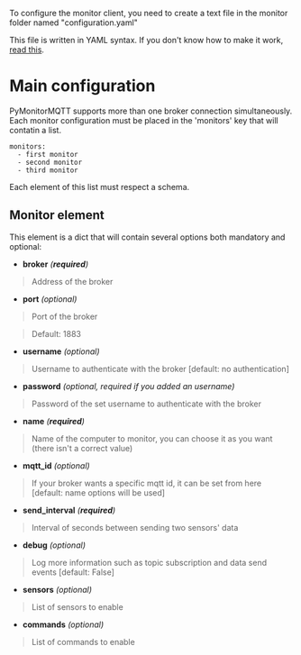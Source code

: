 To configure the monitor client, you need to create a text file in the monitor folder named "configuration.yaml"

This file is written in YAML syntax. If you don't know how to make it work, [read this](https://rollout.io/blog/yaml-tutorial-everything-you-need-get-started/).

# Main configuration

PyMonitorMQTT supports more than one broker connection simultaneously. Each monitor configuration must be placed in the 'monitors' key that will contatin a list. 

```
monitors:
  - first monitor
  - second monitor
  - third monitor
```

Each element of this list must respect a schema.

## Monitor element 

This element is a dict that will contain several options both mandatory and optional:

- **broker** *(**required**)*
> Address of the broker

- **port** *(optional)*
> Port of the broker 

> Default: 1883

- **username** *(optional)*
> Username to authenticate with the broker [default: no authentication]

- **password** *(optional, required if you added an username)*
> Password of the set username to authenticate with the broker

- **name** *(**required**)*
> Name of the computer to monitor, you can choose it as you want (there isn't a correct value)

- **mqtt_id** *(optional)*
> If your broker wants a specific mqtt id, it can be set from here [default: name options will be used]

- **send_interval** *(**required**)*
> Interval of seconds between sending two sensors' data

- **debug** *(optional)*
> Log more information such as topic subscription and data send events [default: False]

- **sensors** *(optional)*
> List of sensors to enable

- **commands** *(optional)*
> List of commands to enable
